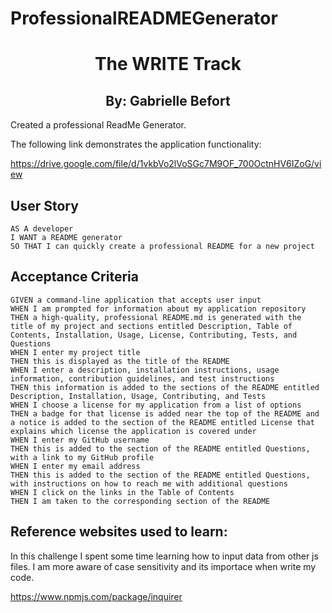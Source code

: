 # ProfessionalREADMEGenerator

<h1 align="center">The WRITE Track</h1>
<h2 align="center">By: Gabrielle Befort</h2>

Created a professional ReadMe Generator.

The following link demonstrates the application functionality: 

https://drive.google.com/file/d/1vkbVo2lVoSGc7M9OF_700OctnHV6IZoG/view 


## User Story
```
AS A developer
I WANT a README generator
SO THAT I can quickly create a professional README for a new project
```

## Acceptance Criteria

```
GIVEN a command-line application that accepts user input
WHEN I am prompted for information about my application repository
THEN a high-quality, professional README.md is generated with the title of my project and sections entitled Description, Table of Contents, Installation, Usage, License, Contributing, Tests, and Questions
WHEN I enter my project title
THEN this is displayed as the title of the README
WHEN I enter a description, installation instructions, usage information, contribution guidelines, and test instructions
THEN this information is added to the sections of the README entitled Description, Installation, Usage, Contributing, and Tests
WHEN I choose a license for my application from a list of options
THEN a badge for that license is added near the top of the README and a notice is added to the section of the README entitled License that explains which license the application is covered under
WHEN I enter my GitHub username
THEN this is added to the section of the README entitled Questions, with a link to my GitHub profile
WHEN I enter my email address
THEN this is added to the section of the README entitled Questions, with instructions on how to reach me with additional questions
WHEN I click on the links in the Table of Contents
THEN I am taken to the corresponding section of the README
```



## Reference websites used to learn: 

In this challenge I spent some time learning how to input data from other js files. I am more aware of case sensitivity and its importace when write my code. 

https://www.npmjs.com/package/inquirer 